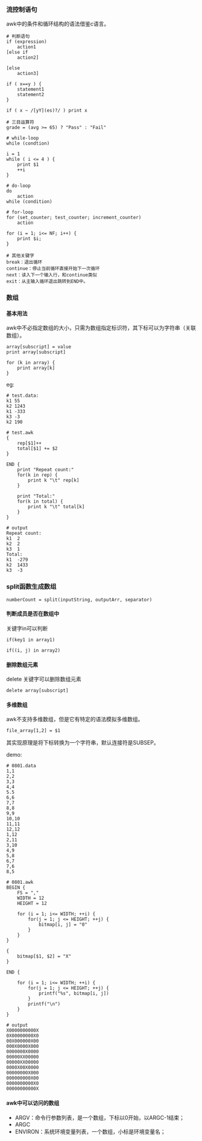 <!--
author: 刘青
date: 2017-03-16
title: 条件、循环和数组
tags: 
category: linux/sed_awk2
status: publish
type: note
summary:
-->

### 流控制语句
awk中的条件和循环结构的语法借鉴c语言。
```
# 判断语句
if (expression)
    action1
[else if
    action2]

[else
    action3]

if ( x==y ) {
    statement1
    statement2
}

if ( x ~ /[yY](es)?/ ) print x

# 三目运算符
grade = (avg >= 65) ? "Pass" : "Fail"

# while-loop
while (condtion)

i = 1
while ( i <= 4 ) {
    print $1
    ++i
}

# do-loop
do 
    action
while (condition)

# for-loop
for (set_counter; test_counter; increment_counter) 
    action

for (i = 1; i<= NF; i++) {
    print $i;
}

# 其他关键字
break：退出循环
continue：停止当前循环直接开始下一次循环
next：读入下一个输入行，和continue类似
exit：从主输入循环退出跳转到END中。
```

### 数组
#### 基本用法
awk中不必指定数组的大小，只需为数组指定标识符，其下标可以为字符串（关联数组）。
```
array[subscript] = value
print array[subscript]

for (k in array) {
    print array[k]
}
```

eg:
```
# test.data:
k1 55
k2 1243
k1 -333
k3 -3
k2 190

# test.awk
{
    rep[$1]++
    total[$1] += $2
}

END {
    print "Repeat count:"
    for(k in rep) {
        print k "\t" rep[k]
    }

    print "Total:"
    for(k in total) {
        print k "\t" total[k]
    }
}

# output
Repeat count:
k1  2
k2  2
k3  1
Total:
k1  -279
k2  1433
k3  -3
```

### split函数生成数组

```
numberCount = split(inputString, outputArr, separator)
```

#### 判断成员是否在数组中
关键字in可以判断
```
if(key1 in array1) 

if((i, j) in array2)
```
#### 删除数组元素
delete 关键字可以删除数组元素
```
delete array[subscript]
```

#### 多维数组
awk不支持多维数组，但是它有特定的语法模拟多维数组。
```
file_array[1,2] = $1
```
其实现原理是将下标转换为一个字符串，默认连接符是SUBSEP。

demo:
```
# 0801.data
1,1
2,2
3,3
4,4
5.5
6,6
7,7
8,8
9,9
10,10
11,11
12,12
1,12
2,11
3,10
4,9
5,8
6,7
7,6
8,5

# 0801.awk
BEGIN {
    FS = ","
    WIDTH = 12
    HEIGHT = 12
    
    for (i = 1; i<= WIDTH; ++i) {
        for(j = 1; j <= HEIGHT; ++j) {
            bitmap[i, j] = "0"
        }
    }
}

{
    bitmap[$1, $2] = "X"
}

END {
    
    for (i = 1; i<= WIDTH; ++i) {
        for(j = 1; j <= HEIGHT; ++j) {
            printf("%s", bitmap[i, j])
        }
        printf("\n")
    }
}

# output
X0000000000X
0X00000000X0
00X000000X00
000X0000X000
0000000X0000
00000XX00000
00000XX00000
0000X00X0000
00000000X000
000000000X00
0000000000X0
00000000000X
```

#### awk中可以访问的数组
- ARGV：命令行参数列表，是一个数组，下标以0开始，以ARGC-1结束；
- ARGC
- ENVIRON：系统环境变量列表，一个数组，小标是环境变量名；
